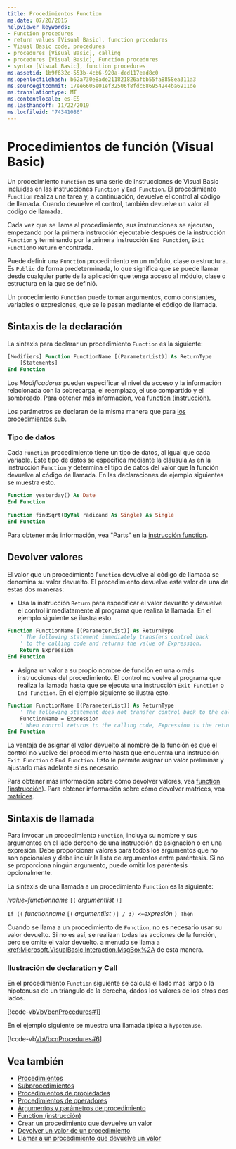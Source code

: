 ```yaml
---
title: Procedimientos Function
ms.date: 07/20/2015
helpviewer_keywords:
- Function procedures
- return values [Visual Basic], function procedures
- Visual Basic code, procedures
- procedures [Visual Basic], calling
- procedures [Visual Basic], Function procedures
- syntax [Visual Basic], function procedures
ms.assetid: 1b9f632c-553b-4cb6-920a-ded117ead8c0
ms.openlocfilehash: b62a730e8ade211821826afbb55fa8858ea311a3
ms.sourcegitcommit: 17ee6605e01ef32506f8fdc686954244ba6911de
ms.translationtype: MT
ms.contentlocale: es-ES
ms.lasthandoff: 11/22/2019
ms.locfileid: "74341086"
---
```

# <a name="function-procedures-visual-basic"></a>Procedimientos de función (Visual Basic)
Un procedimiento `Function` es una serie de instrucciones de Visual Basic incluidas en las instrucciones `Function` y `End Function`. El procedimiento `Function` realiza una tarea y, a continuación, devuelve el control al código de llamada. Cuando devuelve el control, también devuelve un valor al código de llamada.  
  
 Cada vez que se llama al procedimiento, sus instrucciones se ejecutan, empezando por la primera instrucción ejecutable después de la instrucción `Function` y terminando por la primera instrucción `End Function`, `Exit Function`o `Return` encontrada.  
  
 Puede definir una `Function` procedimiento en un módulo, clase o estructura. Es `Public` de forma predeterminada, lo que significa que se puede llamar desde cualquier parte de la aplicación que tenga acceso al módulo, clase o estructura en la que se definió.  
  
 Un procedimiento `Function` puede tomar argumentos, como constantes, variables o expresiones, que se le pasan mediante el código de llamada.  
  
## <a name="declaration-syntax"></a>Sintaxis de la declaración  
 La sintaxis para declarar un procedimiento `Function` es la siguiente:  
  
```vb  
[Modifiers] Function FunctionName [(ParameterList)] As ReturnType  
    [Statements]  
End Function  
```  
  
 Los *Modificadores* pueden especificar el nivel de acceso y la información relacionada con la sobrecarga, el reemplazo, el uso compartido y el sombreado. Para obtener más información, vea [function (instrucción](../../../../visual-basic/language-reference/statements/function-statement.md)).  
  
 Los parámetros se declaran de la misma manera que para [los procedimientos sub](./sub-procedures.md).  
  
### <a name="data-type"></a>Tipo de datos  
 Cada `Function` procedimiento tiene un tipo de datos, al igual que cada variable. Este tipo de datos se especifica mediante la cláusula `As` en la instrucción `Function` y determina el tipo de datos del valor que la función devuelve al código de llamada. En las declaraciones de ejemplo siguientes se muestra esto.  
  
```vb  
Function yesterday() As Date  
End Function  
  
Function findSqrt(ByVal radicand As Single) As Single  
End Function  
```  
  
 Para obtener más información, vea "Parts" en la [instrucción function](../../../../visual-basic/language-reference/statements/function-statement.md).  
  
## <a name="returning-values"></a>Devolver valores  
 El valor que un procedimiento `Function` devuelve al código de llamada se denomina su valor devuelto. El procedimiento devuelve este valor de una de estas dos maneras:  
  
- Usa la instrucción `Return` para especificar el valor devuelto y devuelve el control inmediatamente al programa que realiza la llamada. En el ejemplo siguiente se ilustra esto.  
  
```vb  
Function FunctionName [(ParameterList)] As ReturnType  
    ' The following statement immediately transfers control back  
    ' to the calling code and returns the value of Expression.  
    Return Expression  
End Function  
```  
  
- Asigna un valor a su propio nombre de función en una o más instrucciones del procedimiento. El control no vuelve al programa que realiza la llamada hasta que se ejecuta una instrucción `Exit Function` o `End Function`. En el ejemplo siguiente se ilustra esto.  
  
```vb  
Function FunctionName [(ParameterList)] As ReturnType  
    ' The following statement does not transfer control back to the calling code.  
    FunctionName = Expression  
    ' When control returns to the calling code, Expression is the return value.  
End Function  
```  
  
 La ventaja de asignar el valor devuelto al nombre de la función es que el control no vuelve del procedimiento hasta que encuentra una instrucción `Exit Function` o `End Function`. Esto le permite asignar un valor preliminar y ajustarlo más adelante si es necesario.  
  
 Para obtener más información sobre cómo devolver valores, vea [function (instrucción](../../../../visual-basic/language-reference/statements/function-statement.md)). Para obtener información sobre cómo devolver matrices, vea [matrices](../../../../visual-basic/programming-guide/language-features/arrays/index.md).  
  
## <a name="calling-syntax"></a>Sintaxis de llamada  
 Para invocar un procedimiento `Function`, incluya su nombre y sus argumentos en el lado derecho de una instrucción de asignación o en una expresión. Debe proporcionar valores para todos los argumentos que no son opcionales y debe incluir la lista de argumentos entre paréntesis. Si no se proporciona ningún argumento, puede omitir los paréntesis opcionalmente.  
  
 La sintaxis de una llamada a un procedimiento `Function` es la siguiente:  
  
 *lvalue*`=`*functionname* `[(` *argumentlist* `)]`  
  
 `If ((` *functionname* `[(` *argumentlist* `)] / 3) <=`*expresión* `) Then`  
  
 Cuando se llama a un procedimiento de `Function`, no es necesario usar su valor devuelto. Si no es así, se realizan todas las acciones de la función, pero se omite el valor devuelto. a menudo se llama a <xref:Microsoft.VisualBasic.Interaction.MsgBox%2A> de esta manera.  
  
### <a name="illustration-of-declaration-and-call"></a>Ilustración de declaration y Call  
 En el procedimiento `Function` siguiente se calcula el lado más largo o la hipotenusa de un triángulo de la derecha, dados los valores de los otros dos lados.  
  
 [!code-vb[VbVbcnProcedures#1](~/samples/snippets/visualbasic/VS_Snippets_VBCSharp/VbVbcnProcedures/VB/Class1.vb#1)]  
  
 En el ejemplo siguiente se muestra una llamada típica a `hypotenuse`.  
  
 [!code-vb[VbVbcnProcedures#6](~/samples/snippets/visualbasic/VS_Snippets_VBCSharp/VbVbcnProcedures/VB/Class1.vb#6)]  
  
## <a name="see-also"></a>Vea también

- [Procedimientos](./index.md)
- [Subprocedimientos](./sub-procedures.md)
- [Procedimientos de propiedades](./property-procedures.md)
- [Procedimientos de operadores](./operator-procedures.md)
- [Argumentos y parámetros de procedimiento](./procedure-parameters-and-arguments.md)
- [Function (instrucción)](../../../../visual-basic/language-reference/statements/function-statement.md)
- [Crear un procedimiento que devuelve un valor](./how-to-create-a-procedure-that-returns-a-value.md)
- [Devolver un valor de un procedimiento](./how-to-return-a-value-from-a-procedure.md)
- [Llamar a un procedimiento que devuelve un valor](./how-to-call-a-procedure-that-returns-a-value.md)
